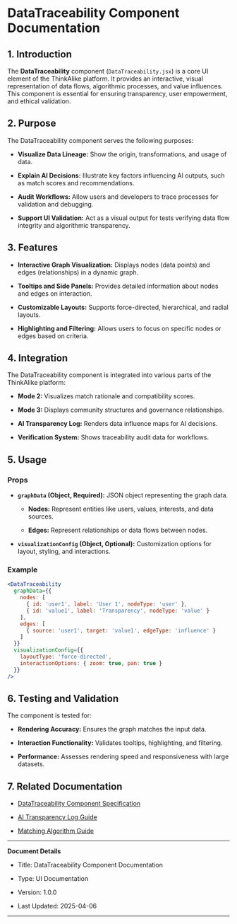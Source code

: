 # DataTraceability Component Documentation

## 1. Introduction

The **DataTraceability** component (`DataTraceability.jsx`) is a core UI element of the ThinkAlike platform. It provides an interactive, visual representation of data flows, algorithmic processes, and value influences. This component is essential for ensuring transparency, user empowerment, and ethical validation.

## 2. Purpose

The DataTraceability component serves the following purposes:

* **Visualize Data Lineage:** Show the origin, transformations, and usage of data.

* **Explain AI Decisions:** Illustrate key factors influencing AI outputs, such as match scores and recommendations.

* **Audit Workflows:** Allow users and developers to trace processes for validation and debugging.

* **Support UI Validation:** Act as a visual output for tests verifying data flow integrity and algorithmic transparency.

## 3. Features

* **Interactive Graph Visualization:** Displays nodes (data points) and edges (relationships) in a dynamic graph.

* **Tooltips and Side Panels:** Provides detailed information about nodes and edges on interaction.

* **Customizable Layouts:** Supports force-directed, hierarchical, and radial layouts.

* **Highlighting and Filtering:** Allows users to focus on specific nodes or edges based on criteria.

## 4. Integration

The DataTraceability component is integrated into various parts of the ThinkAlike platform:

* **Mode 2:** Visualizes match rationale and compatibility scores.

* **Mode 3:** Displays community structures and governance relationships.

* **AI Transparency Log:** Renders data influence maps for AI decisions.

* **Verification System:** Shows traceability audit data for workflows.

## 5. Usage

### Props

* **`graphData` (Object, Required):** JSON object representing the graph data.

  * **Nodes:** Represent entities like users, values, interests, and data sources.

  * **Edges:** Represent relationships or data flows between nodes.

* **`visualizationConfig` (Object, Optional):** Customization options for layout, styling, and interactions.

### Example

```jsx
<DataTraceability
  graphData={{
    nodes: [
      { id: 'user1', label: 'User 1', nodeType: 'user' },
      { id: 'value1', label: 'Transparency', nodeType: 'value' }
    ],
    edges: [
      { source: 'user1', target: 'value1', edgeType: 'influence' }
    ]
  }}
  visualizationConfig={{
    layoutType: 'force-directed',
    interactionOptions: { zoom: true, pan: true }
  }}
/>

```

## 6. Testing and Validation

The component is tested for:

* **Rendering Accuracy:** Ensures the graph matches the input data.

* **Interaction Functionality:** Validates tooltips, highlighting, and filtering.

* **Performance:** Assesses rendering speed and responsiveness with large datasets.

## 7. Related Documentation

* [DataTraceability Component Specification](../components/ui/data_traceability.md)

* [AI Transparency Log Guide](../guides/developer_guides/ai/ai_transparency_log.md)

* [Matching Algorithm Guide](../guides/developer_guides/matching_algorithm_guide.md)

---

**Document Details**

* Title: DataTraceability Component Documentation

* Type: UI Documentation

* Version: 1.0.0

* Last Updated: 2025-04-06

---
